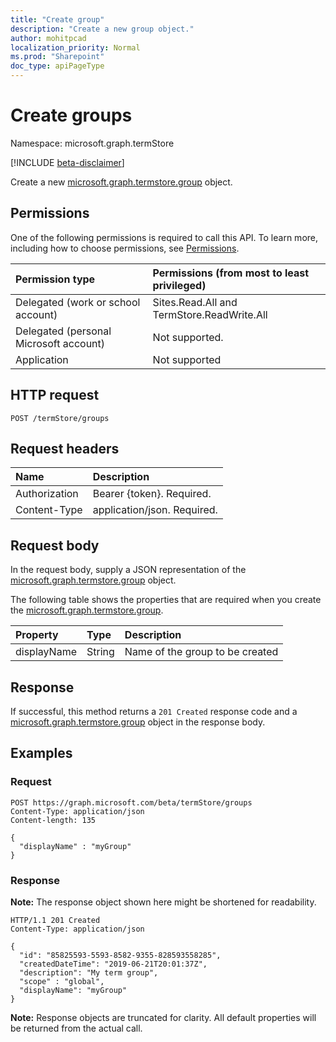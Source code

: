```yaml
---
title: "Create group"
description: "Create a new group object."
author: mohitpcad
localization_priority: Normal
ms.prod: "Sharepoint"
doc_type: apiPageType
---
```


# Create groups
Namespace: microsoft.graph.termStore

[!INCLUDE [beta-disclaimer](../../includes/beta-disclaimer.md)]

Create a new [microsoft.graph.termstore.group](../resources/termstore-group.md) object.

## Permissions
One of the following permissions is required to call this API. To learn more, including how to choose permissions, see [Permissions](/graph/permissions-reference).

|Permission type|Permissions (from most to least privileged)|
|:---|:---|
|Delegated (work or school account) |Sites.Read.All and TermStore.ReadWrite.All |
|Delegated (personal Microsoft account) | Not supported.    |
|Application | Not supported |

## HTTP request

<!-- {
  "blockType": "ignored"
}
-->

``` http
POST /termStore/groups
```

## Request headers
|Name|Description|
|:---|:---|
|Authorization|Bearer {token}. Required.|
|Content-Type|application/json. Required.|

## Request body
In the request body, supply a JSON representation of the [microsoft.graph.termstore.group](../resources/termstore-group.md) object.

The following table shows the properties that are required when you create the [microsoft.graph.termstore.group](../resources/termstore-group.md).

|Property|Type|Description|
|:---|:---|:---|
|displayName|String|Name of the group to be created|



## Response

If successful, this method returns a `201 Created` response code and a [microsoft.graph.termstore.group](../resources/termstore-group.md) object in the response body.

## Examples

### Request
<!-- {
  "blockType": "request",
  "displayName": "myGroup"
}-->

``` http
POST https://graph.microsoft.com/beta/termStore/groups
Content-Type: application/json
Content-length: 135

{
  "displayName" : "myGroup"
}
```


### Response
**Note:** The response object shown here might be shortened for readability.
<!-- {
  "blockType": "response",
  "truncated": true,
  "@odata.type": "microsoft.graph.termStore.group"
}-->

``` http
HTTP/1.1 201 Created
Content-Type: application/json

{
  "id": "85825593-5593-8582-9355-828593558285",
  "createdDateTime": "2019-06-21T20:01:37Z",
  "description": "My term group",
  "scope" : "global",
  "displayName": "myGroup"  
}
```

**Note:** Response objects are truncated for clarity.
All default properties will be returned from the actual call.

<!--
{
  "type": "#page.annotation",
  "description": "Create a termGroup entity in termStore",
  "keywords": "term,termStore",
  "section": "documentation",
  "tocPath": "termStore/Create termGroup",
  "suppressions": [
  ]
}
-->

